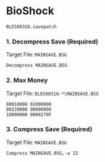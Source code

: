 #  BioShock 

`BLES00316.savepatch`

### 1. Decompress Save (Required)

Target File: `MAINSAVE.BSG`

```
Decompress MAINSAVE.BSG
```

### 2. Max Money

Target File: `BLES00316-*\MAINSAVE.BSG`

```
80010008 02000000
00220000 00000000
18000008 0000270F
```

### 3. Compress Save (Required)

Target File: `MAINSAVE.BSG`

```
Compress MAINSAVE.BSG,-w 15
```

